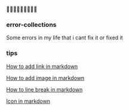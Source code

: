 🌊🌊🌊🌊🌊🌊🌊🌊🌊

### error-collections

Some errors in my life that i cant fix it or fixed it


### tips
[How to add link in markdown](https://anvilproject.org/guides/content/creating-links)

[How to add image in markdown](https://www.seancdavis.com/posts/three-ways-to-add-image-to-github-readme/)

[How to line break in markdown](https://gist.github.com/shaunlebron/746476e6e7a4d698b373)

[Icon in markdown](https://gist.github.com/rxaviers/7360908)

